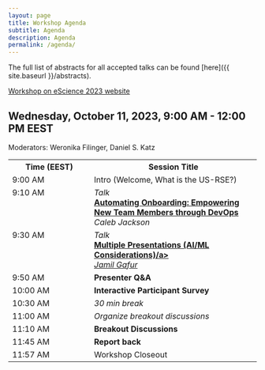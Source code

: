 ```yaml
---
layout: page
title: Workshop Agenda
subtitle: Agenda
description: Agenda
permalink: /agenda/
---
```


The full list of abstracts for all accepted talks can be found [here]({{ site.baseurl }}/abstracts).

[Workshop on eScience 2023 website](https://www.escience-conference.org/2023/workshops)

## Wednesday, October 11, 2023, 9:00 AM - 12:00 PM EEST

Moderators: Weronika Filinger, Daniel S. Katz

<table>
<tr>
  <th style="min-width: 150px;">Time (EEST)</th>
  <th>Session Title </th>
</tr>
<tr>
  <td>9:00 AM</td>
  <td>Intro (Welcome, What is the US-RSE?)</td>
</tr>
<tr>
  <td style="vertical-align: top;">9:10 AM</td>
  <td>
    <i>Talk</i><br>
    <b><a href="{{ site.baseurl }}/abstracts">Automating Onboarding: Empowering New Team Members through DevOps</a></b> <br>
    <i>Caleb Jackson</i>
  </td>
</tr>
<tr>
  <td style="vertical-align: top;">9:30 AM</td>
  <td>
    <i>Talk</i> <br>
    <b><a href="{{ site.baseurl }}/abstracts">Multiple Presentations (AI/ML Considerations)/a></b> <br>
    <i>Jamil Gafur</i>
  </td>
</tr>
<tr>
  <td>9:50 AM</td>
  <td><b>Presenter Q&A</b></td>
</tr>
<tr>
  <td>10:00 AM</td>
  <td><b>Interactive Participant Survey</b></td>
</tr>
<tr>
  <td>10:30 AM</td>
  <td><i>30 min break</i></td>
</tr>
<tr>
  <td>11:00 AM</td>
  <td><i>Organize breakout discussions</i></td>
</tr>
<tr>
  <td>11:10 AM</td>
  <td><b>Breakout Discussions</b></td>
</tr>
<tr>
  <td>11:45 AM</td>
  <td><b>Report back</b></td>
</tr>
<tr>
  <td>11:57 AM</td>
  <td>Workshop Closeout</td>
</tr>
</table>
